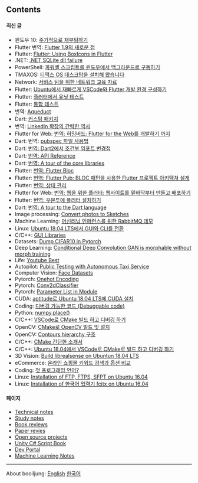 ## Contents

#### 최신 글

- 윈도우 10: [주기적으로 재부팅하기](./technical_articles/windows/windows_service_management.md)
- Flutter 번역: [Flutter 1.9의 새로운 점](./technical_notes/flutter/what_is_new_in_flutter_1_9.md)
- Flutter: [Flutter: Using BoxIcons in Flutter](./technical_notes/flutter/using_boxicons_in_flutter.md)
- .NET: [.NET SQLite dll failure](./technical_notes/dotnet/donet_sqlite_dll_failure.md)
- PowerShell: [파워셸 스크립트를 윈도우에서 백그라운드로 구동하기](./technical_notes/windows/poweshell_script_signing_tutorials.md)
- TMAXOS: [티맥스 OS 데스크탑을 설치해 봤습니다](technical_notes/linux/tmaxos/installation_of_tmaxos_desktop.md)
- Network: [서비스 팀을 위한 네트워크 교육 자료](technical_notes/networks/communication_basics.md)
- Flutter: [Ubuntu에서 재빠르게 VSCode와 Flutter 개발 환경 구성하기](technical_notes/flutter/ubuntu_flutter_vscode_quick.md)
- Flutter: [플러터에서 유닛 테스트](technical_notes/flutter/unit_test/flutter_unit_test.md)
- Flutter: [통합 테스트](technical_notes/flutter/unit_test/integrated_test.md)
- 번역: [Aqueduct](technical_notes/dart/aqueduct/index.md)
- Dart: [커스텀 패키지](./technical_notes/dart/custom_package.md)
- 번역: [LinkedIn 확장의 간략한 역사](./technical_notes/software_architecture/a_brief_history_of_scaling_linkedin.md)
- Flutter for Web: [번역: 허밍버드: Flutter for the Web를 개발하기 까지](technical_notes/flutter/hummingboard_building_flutter_for_the_web.md)
- Dart: 번역: [pubspec 파일 사용법](technical_notes/dart/pubspec_yaml.md)
- Dart: [번역: Dart2에서 조건부 임포트 변경점](technical_notes/dart/dart2_conditional_import_update.md)
- Dart: [번역: API Reference](technical_notes/dart/api_reference/index.md)
- Dart: [번역: A tour of the core libraries](technical_notes/dart/core_libraries_tour/index.md)
- Flutter: [번역: Flutter Bloc](technical_notes/flutter/bloc/index.md)
- Flutter: [번역: Flutter Pub: BLOC 패턴을 사용한 Flutter 프로젝트 아키텍쳐 설계](technical_notes/flutter/state_management/architecture_your_flutter_project_using_bloc_pattern.md)
- Flutter: [번역: 상태 관리](technical_notes/flutter/state_management/index.md)
- Flutter for Web: [번역: 웹을 위한 플러터: 웹사이트를 밑바닥부터 만들고 배포하기](technical_notes/flutter/flutter_for_web_create_and_deploy_a_website_from_scratch.md)
- Flutter: [번역: 우분투에 플러터 설치하기](technical_notes/flutter/installation_of_flutter_on_ubuntu.md)
- Dart: [번역: A tour to the Dart language](./technical_notes/dart/index.md)
- Image processing: [Convert photos to Sketches](./technical_notes/image_processing/convert_photos_to_sketches.md)
- Machine Learning: [머신러닝 인퍼런스를 위한 RabbitMQ 데모](technical_notes/machine_learning/rabbitmq_demo_for_machine_learning_inference.md)
- Linux: [Ubuntu 18.04 LTS에서 GUI와 CLI를 전환](technical_notes/linux/switch_gui_and_cli.md)
- C/C++: [GUI Libraries](./technical_notes/c_language/cpp_gui_libraries.md)
- Datasets: [Dump CIFAR10 in Pytorch](technical_notes/datasets/cifar10.md)
- Deep Learning: [Conditional Deep Convolution GAN is morphable without morph training](technical_notes/deep_learning/cdcgan_is_mophable_without_training.md)
- Life: [Youtube Best](./life/youtube_best.md)
- Autopilot: [Public Testing with Autonomous Taxi Service](technical_notes/autopilot/public_testing_with_autonomous_taxi_service.md)
- Computer Vision: [Face Datasets](technical_notes/computer_vision/face_datasets.md)
- Pytorch: [Onehot Encoding](technical_notes/pytorch/onehot_encoding.md)
- Pytorch: [Conv2dClassifier](technical_notes/pytorch/conv2d_classifier.md)
- Pytorch: [Parameter List in Module](technical_notes/pytorch/parameter_list_in_module.md)
- CUDA: [aptitude로 Ubuntu 18.04 LTS에 CUDA 설치](./technical_notes/cuda/aptitude_cuda.md)
- Coding: [디버깅 가능한 코드 (Debuggable code)](./technical_notes/coding/debuggable_code.md)
- Python: [numpy.place()](technical_notes/python/python_krorea_numpy_place.md)
- C/C++: [VSCode로 CMake 빌드 하고 디버깅 하기](technical_notes/c_language/build_cmake_in_vscode_on_linux.md)
- OpenCV: [CMake로 OpenCV 빌드 및 설치](technical_notes/computer_vision/build_opencv_with_cmake.md)
- OpenCV: [Contours hierarchy 구조](technical_notes/computer_vision/contours_hierarchy.md)
- C/C++: [CMake 간단한 소개서](technical_notes/c_language/simple_cmake_introduction.md)
- C/C++: [Ubuntu 18.04에서 VSCode로 CMake로 빌드 하고 디버깅 하기](technical_notes/c_language/build_cmake_in_vscode_on_linux.md)
- 3D Vision: [Build librealsense on Ubuntun 18.04 LTS](technical_notes/3d_vision/build_librealsense_on_ubuntu_1604.md)
- eCommerce: [온라인 쇼핑몰 키워드 검색과 옵션 비교](technical_notes/product_managements/ecommerce_search.md)
- Coding: [첫 프로그래밍 언어?](./technical_notes/learning_programming_languages/which_programming_language_do_you_want_to_learn.md)
- Linux: [Installation of FTP, FTPS, SFPT on Ubuntu 16.04](./technical_notes/linux/ubuntu_ftp.md)
- Linux: [Installation of 한국어 입력기 fcitx on Ubuntu 16.04](./technical_notes/linux/ubuntu_korean_fcitx_installation.md)

#### 페이지

- [Technical notes](./technical_notes/index.md)
- [Study notes](study_notes/index.md)
- [Book reviews](book_reviews/index.md)
- [Paper revies](./reviews/index.md)
- [Open source projects](./opensource_projects/index.md)
- [Unity C# Script Book](technical_notes/unity_csharp_script_book/index.md)
- [Dev Portal](dev_portal/index.md)
- [Machine Learning Notes](./machine_learning_notes/index.md)

---

About booiljung: [English](about_booiljung_en.md) [한국어](about_booiljung_ko.md)